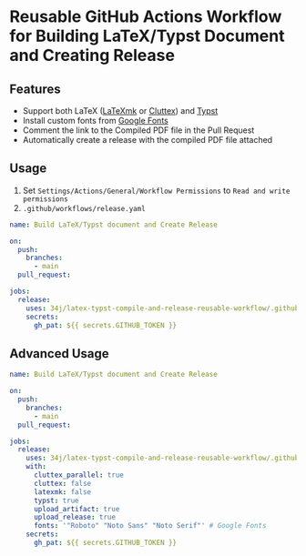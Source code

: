 # Reusable GitHub Actions Workflow for Building LaTeX/Typst Document and Creating Release

## Features

- Support both LaTeX ([LaTeXmk][latexmk] or [Cluttex][cluttex]) and [Typst][typst]
- Install custom fonts from [Google Fonts][google-fonts]
- Comment the link to the Compiled PDF file in the Pull Request
- Automatically create a release with the compiled PDF file attached

## Usage

1. Set `Settings/Actions/General/Workflow Permissions` to `Read and write permissions`
2. `.github/workflows/release.yaml`

```yaml
name: Build LaTeX/Typst document and Create Release

on:
  push:
    branches:
      - main
  pull_request:

jobs:
  release:
    uses: 34j/latex-typst-compile-and-release-reusable-workflow/.github/workflows/release.yaml@main
    secrets:
      gh_pat: ${{ secrets.GITHUB_TOKEN }}
```

## Advanced Usage

```yaml
name: Build LaTeX/Typst document and Create Release

on:
  push:
    branches:
      - main
  pull_request:

jobs:
  release:
    uses: 34j/latex-typst-compile-and-release-reusable-workflow/.github/workflows/release.yaml@main
    with:
      cluttex_parallel: true
      cluttex: false
      latexmk: false
      typst: true
      upload_artifact: true
      upload_release: true
      fonts: '"Roboto" "Noto Sans" "Noto Serif"' # Google Fonts
    secrets:
      gh_pat: ${{ secrets.GITHUB_TOKEN }}
```

[latexmk]: https://ctan.org/pkg/latexmk
[cluttex]: https://ctan.org/pkg/cluttex
[typst]: https://github.com/typst/typst
[google-fonts]: https://fonts.google.com/
